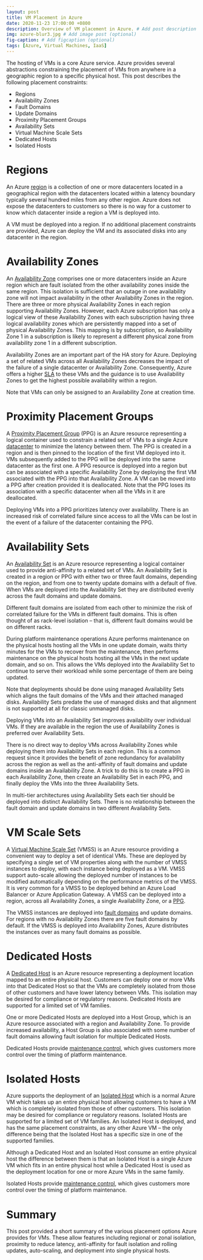 ```yaml
---
layout: post
title: VM Placement in Azure
date: 2020-11-23 17:00:00 +0800
description: Overview of VM placement in Azure. # Add post description (optional)
img: azure-blur3.jpg # Add image post (optional)
fig-caption: # Add figcaption (optional)
tags: [Azure, Virtual Machines, IaaS]
---
```

The hosting of VMs is a core Azure service. Azure provides several abstractions constraining the placement of VMs from anywhere in a geographic region to a specific physical host.  This post describes the following placement constraints: 

* Regions
* Availability Zones
* Fault Domains
* Update Domains
* Proximity Placement Groups
* Availability Sets
* Virtual Machine Scale Sets
* Dedicated Hosts
* Isolated Hosts

# Regions

An Azure [region](https://docs.microsoft.com/en-us/azure/virtual-machines/regions) is a collection of one or more datacenters located in a geographical region with the datacenters located within a latency boundary typically several hundred miles from any other region. Azure does not expose the datacenters to customers so there is no way for a customer to know which datacenter inside a region a VM is deployed into.  

A VM must be deployed into a region. If no additional placement constraints are provided, Azure can deploy the VM and its associated disks into any datacenter in the region.

# Availability Zones

An [Availability Zone](https://docs.microsoft.com/en-us/azure/availability-zones/az-overview) comprises one or more datacenters inside an Azure region which are fault isolated from the other availability zones inside the same region. This isolation is sufficient that an outage in one availability zone will not impact availability in the other Availability Zones in the region. There are three or more physical Availability Zones in each region supporting Availability Zones. However, each Azure subscription has only a logical view of these Availability Zones with each subscription having three logical availability zones which are persistently mapped into a set of physical Availability Zones. This mapping is by subscription, so Availability Zone 1 in a subscription is likely to represent a different physical zone from availability zone 1 in a different subscription.

Availability Zones are an important part of the HA story for Azure. Deploying a set of related VMs across all Availability Zones decreases the impact of the failure of a single datacenter or Availability Zone. Consequently, Azure offers a higher [SLA](https://www.azure.cn/en-us/support/sla/virtual-machines) to these VMs and the guidance is to use Availability Zones to get the highest possible availability within a region.

Note that VMs can only be assigned to an Availability Zone at creation time.

# Proximity Placement Groups

A [Proximity Placement Group](https://docs.microsoft.com/en-us/azure/virtual-machines/windows/co-location#proximity-placement-groups) (PPG) is an Azure resource representing a logical container used to constrain a related set of VMs to a single Azure [datacenter](https://azure.microsoft.com/en-us/blog/introducing-proximity-placement-groups/) to minimize the latency between them. The PPG is created in a region and is then pinned to the location of the first VM deployed into it. VMs subsequently added to the PPG will be deployed into the same datacenter as the first one. A PPG resource is deployed into a region but can be associated with a specific Availability Zone by deploying the first VM associated with the PPG into that Availability Zone. A VM can be moved into a PPG after creation provided it is deallocated. Note that the PPG loses its association with a specific datacenter when all the VMs in it are deallocated.

Deploying VMs into a PPG prioritizes latency over availability. There is an increased risk of correlated failure since access to all the VMs can be lost in the event of a failure of the datacenter containing the PPG.

# Availability Sets

An [Availability Set](https://docs.microsoft.com/en-us/azure/virtual-machines/manage-availability#configure-multiple-virtual-machines-in-an-availability-set-for-redundancy) is an Azure resource representing a logical container used to provide anti-affinity to a related set of VMs. An Availability Set is created in a region or PPG with either two or three fault domains, depending on the region, and from one to twenty update domains with a default of five. When VMs are deployed into the Availability Set they are distributed evenly across the fault domains and update domains.

Different fault domains are isolated from each other to minimize the risk of correlated failure for the VMs in different fault domains. This is often thought of as rack-level isolation – that is, different fault domains would be on different racks.

During platform maintenance operations Azure performs maintenance on the physical hosts hosting all the VMs in one update domain, waits thirty minutes for the VMs to recover from the maintenance, then performs maintenance on the physical hosts hosting all the VMs in the next update domain, and so on.  This allows the VMs deployed into the Availability Set to continue to serve their workload while some percentage of them are being updated.

Note that deployments should be done using managed Availability Sets which aligns the fault domains of the VMs and their attached managed disks. Availability Sets predate the use of managed disks and that alignment is not supported at all for classic unmanaged disks.

Deploying VMs into an Availability Set improves availability over individual VMs. If they are available in the region the use of Availability Zones is preferred over Availability Sets.

There is no direct way to deploy VMs across Availability Zones while deploying them into Availability Sets in each region. This is a common request since it provides the benefit of zone redundancy for availability across the region as well as the anti-affinity of fault domains and update domains inside an Availability Zone. A trick to do this is to create a PPG in each Availability Zone, then create an Availability Set in each PPG, and finally deploy the VMs into the three Availability Sets.

In multi-tier architectures using Availability Sets each tier should be deployed into distinct Availability Sets. There is no relationship between the fault domain and update domains in two different Availability Sets.

# VM Scale Sets

A [Virtual Machine Scale Set](https://docs.microsoft.com/en-us/azure/virtual-machine-scale-sets/overview) (VMSS) is an Azure resource providing a convenient way to deploy a set of identical VMs. These are deployed by specifying a single set of VM properties along with the number of VMSS instances to deploy, with each instance being deployed as a VM. VMSS support auto-scale allowing the deployed number of instances to be modified automatically depending on the performance metrics of the VMSS. It is very common for a VMSS to be deployed behind an Azure Load Balancer or Azure Application Gateway. A VMSS can be deployed into a region, across all Availability Zones, a single Availability Zone, or a [PPG](https://docs.microsoft.com/en-us/azure/virtual-machine-scale-sets/co-location).

The VMSS instances are deployed into [fault domains](https://docs.microsoft.com/en-us/azure/virtual-machine-scale-sets/virtual-machine-scale-sets-manage-fault-domains) and update domains. For regions with no Availability Zones there are five fault domains by default. If the VMSS is deployed into Availability Zones, Azure distributes the instances over as many fault domains as possible.

# Dedicated Hosts

A [Dedicated Host](https://docs.microsoft.com/en-us/azure/virtual-machines/dedicated-hosts) is an Azure resource representing a deployment location mapped to an entire physical host. Customers can deploy one or more VMs into that Dedicated Host so that the VMs are completely isolated from those of other customers and have lower latency between VMs. This isolation may be desired for compliance or regulatory reasons. Dedicated Hosts are supported for a limited set of VM families.

One or more Dedicated Hosts are deployed into a Host Group, which is an Azure resource associated with a region and Availability Zone. To provide increased availability, a Host Group is also associated with some number of fault domains allowing fault isolation for multiple Dedicated Hosts.

Dedicated Hosts provide [maintenance control](https://docs.microsoft.com/en-us/azure/virtual-machines/maintenance-control), which gives customers more control over the timing of platform maintenance.

# Isolated Hosts

Azure supports the deployment of an [Isolated Host](https://docs.microsoft.com/en-us/azure/virtual-machines/isolation) which is a normal Azure VM which takes up an entire physical host allowing customers to have a VM which is completely isolated from those of other customers. This isolation may be desired for compliance or regulatory reasons. Isolated Hosts are supported for a limited set of VM families. An Isolated Host is deployed, and has the same placement constraints, as any other Azure VM – the only difference being that the Isolated Host has a specific size in one of the supported families.

Although a Dedicated Host and an Isolated Host consume an entire physical host the difference between them is that an Isolated Host is a single Azure VM which fits in an entire physical host while a Dedicated Host is used as the deployment location for one or more Azure VMs in the same family.

Isolated Hosts provide [maintenance control](https://docs.microsoft.com/en-us/azure/virtual-machines/maintenance-control), which gives customers more control over the timing of platform maintenance.

# Summary

This post provided a short summary of the various placement options Azure provides for VMs. These allow features including regional or zonal isolation, proximity to reduce latency, anti-affinity for fault isolation and rolling updates, auto-scaling, and deployment into single physical hosts.